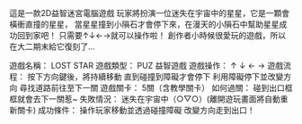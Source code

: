 這是一款2D益智迷宮電腦遊戲
玩家將扮演一位迷失在宇宙中的星星，它是一顆會橫衝直撞的星星，
當星星撞到小隕石才會停下來，在漫天的小隕石中幫助星星成功回到家吧！
只需要↑↓←→就可以操作啦！ 創作者小時候很愛玩的遊戲，所以在大二期末給它復刻了...

遊戲名稱：	 LOST STAR
遊戲類型：	 PUZ 益智遊戲
遊戲操作：	 ↑ ↓ ← →
遊戲流程：	 按下方向鍵後，將持續移動
           直到碰撞到障礙才會停下
           利用障礙停下並改變方向
           尋找道路前往至下一關
遊戲關卡：	 5關（含教學關卡）
如何過關：	 碰到出口框框就會去下一關惹~
失敗情況：	 迷失在宇宙中（○▽○）(離開遊玩畫面將自動重新關卡)
成功條件：	 操作玩家移動並透過碰撞障礙
           改變方向走到出口！

